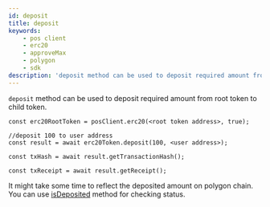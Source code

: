 ```yaml
---
id: deposit
title: deposit
keywords:
    - pos client
    - erc20
    - approveMax
    - polygon
    - sdk
description: 'deposit method can be used to deposit required amount from root token to child token.'
---
```


`deposit` method can be used to deposit required amount from root token to child token.

```
const erc20RootToken = posClient.erc20(<root token address>, true);

//deposit 100 to user address
const result = await erc20Token.deposit(100, <user address>);

const txHash = await result.getTransactionHash();

const txReceipt = await result.getReceipt();

```

It might take some time to reflect the deposited amount on polygon chain. You can use [isDeposited](/docs/develop/ethereum-polygon/matic-js/pos/is-deposited) method for checking status.
